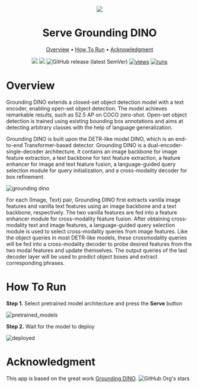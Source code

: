 <div align="center" markdown>
<img src="https://github.com/supervisely-ecosystem/serve-grounding-dino/releases/download/v0.0.1/dino.png"/>  

# Serve Grounding DINO

<p align="center">
  <a href="#Overview">Overview</a> •
  <a href="#How-To-Run">How To Run</a> •
  <a href="#Acknowledgment">Acknowledgment</a>
</p>

[![](https://img.shields.io/badge/supervisely-ecosystem-brightgreen)](https://ecosystem.supervisely.com/apps/supervisely-ecosystem/serve-grounding-dino)
[![](https://img.shields.io/badge/slack-chat-green.svg?logo=slack)](https://supervisely.com/slack)
![GitHub release (latest SemVer)](https://img.shields.io/github/v/release/supervisely-ecosystem/serve-grounding-dino)
[![views](https://app.supervisely.com/img/badges/views/supervisely-ecosystem/serve-grounding-dino.png)](https://supervisely.com)
[![runs](https://app.supervisely.com/img/badges/runs/supervisely-ecosystem/serve-grounding-dino.png)](https://supervisely.com)

</div>

# Overview

Grounding DINO extends a closed-set object detection model with a text encoder, enabling open-set object detection. The model achieves remarkable results, such as 52.5 AP on COCO zero-shot. Open-set object detection is trained using existing bounding box annotations and aims at detecting arbitrary classes with the help of language generalization.

Grounding DINO is built upon the DETR-like model DINO, which is an end-to-end Transformer-based detector. Grounding DINO is a dual-encoder-single-decoder architecture. It contains an image backbone for image feature extraction, a text backbone for text feature extraction, a feature enhancer for image and text feature fusion, a language-guided query selection module for query initialization, and a cross-modality decoder for box refinement.

![grounding dino](https://github.com/supervisely-ecosystem/serve-grounding-dino/releases/download/v0.0.1/grounding_dino_architecture.png)

For each (Image, Text) pair, Grounding DINO first extracts vanilla image features and vanilla text features using an image backbone and a text backbone, respectively. The two vanilla features are fed into a feature enhancer module for cross-modality feature fusion. After obtaining cross-modality text and image features, a language-guided query selection module is used to select cross-modality queries from
image features. Like the object queries in most DETR-like models, these crossmodality queries will be fed into a cross-modality decoder to probe desired features from the two modal features and update themselves. The output queries of the last decoder layer will be used to predict object boxes and extract corresponding phrases.

# How To Run

**Step 1.** Select pretrained model architecture and press the **Serve** button

![pretrained_models](https://github.com/supervisely-ecosystem/serve-grounding-dino/releases/download/v0.0.1/grounding_dino_deploy.png)

**Step 2.** Wait for the model to deploy

![deployed](https://github.com/supervisely-ecosystem/serve-grounding-dino/releases/download/v0.0.1/grounding_dino_deploy_2.png)

# Acknowledgment

This app is based on the great work [Grounding DINO](https://github.com/IDEA-Research/GroundingDINO). ![GitHub Org's stars](https://img.shields.io/github/stars/IDEA-Research/GroundingDINO?style=social)
